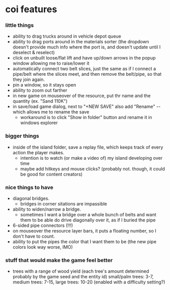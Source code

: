 # coi features

### little things
- ability to drag trucks around in vehicle depot queue
- ability to drag ports around in the materials sorter (the dropdown doesn't provide much info where the port is, and doesn't update until I deselect & reselect)
- click on unbuilt loose/flat lift and have up/down arrows in the popup window allowing me to raise/lower it
- automatically connect two belt slices, just the same as if I connect a pipe/belt where the slices meet, and then remove the belt/pipe, so that they join again.
- pin a window, so it stays open
- ability to zoom out farther
- in new game on mouseover of the resource, put thr name and the quantity (ex. "Sand 110K")
- in save/load game dialog, next to "+NEW SAVE" also add "Rename" -- which allows me to rename the save
	- workaround is to click "Show in folder" button and rename it in windows explorer


### bigger things
- inside of the island folder, save a replay file, which keeps track of every action the player makes.
	- intention is to watch (or make a video of) my island developing over time
	- maybe add hitkeys and mouse clicks? (probably not. though, it could be good for content creators)


### nice things to have
- diagonal bridges.
	- bridges in corner sitations are impassible
- ability to widen/narrow a bridge.
	- sometimes I want a bridge over a whole bunch of belts and want them to be able do drive diagonally over it, as if I buried the pipe
- 6-sided pipe connectors (!!!)
- on mouseover the resource layer bars, it puts a floating number, so I don't have to count.
- ability to put the pipes the color that I want them to be (the new pipe colors look way worse, IMO)


### stuff that would make the game feel better
- trees with a range of wood yield (each tree's amount determined probably by the game seed and the entity id) small/palm trees: 3-7, medium trees: 7-15, large trees: 10-20 (enabled with a difficulty setting?)

